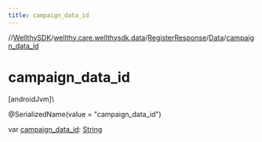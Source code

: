 ```yaml
---
title: campaign_data_id
---
```

//[WellthySDK](../../../../index.html)/[wellthy.care.wellthysdk.data](../../index.html)/[RegisterResponse](../index.html)/[Data](index.html)/[campaign_data_id](campaign_data_id.html)



# campaign_data_id



[androidJvm]\




@SerializedName(value = "campaign_data_id")



var [campaign_data_id](campaign_data_id.html): [String](https://kotlinlang.org/api/latest/jvm/stdlib/kotlin/-string/index.html)




